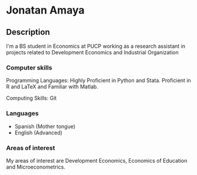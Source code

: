 # Jonatan Amaya 

## Description
I'm a BS student in Economics at PUCP working as a research assistant in projects related to Development Economics and Industrial Organization

### Computer skills

Programming Languages: Highly Proficient in Python and Stata. Proficient in R and LaTeX and Familiar with Matlab.

Computing Skills: Git

### Languages

* Spanish (Mother tongue)
* English (Advanced)

### Areas of interest

My areas of interest are Development Economics, Economics of Education and Microeconometrics. 



